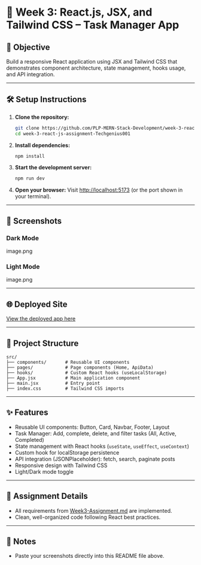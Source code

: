 # 🎨 Week 3: React.js, JSX, and Tailwind CSS – Task Manager App

## 🚀 Objective

Build a responsive React application using JSX and Tailwind CSS that demonstrates component architecture, state management, hooks usage, and API integration.

---

## 🛠️ Setup Instructions

1. **Clone the repository:**
   ```bash
   git clone https://github.com/PLP-MERN-Stack-Development/week-3-react-js-assignment-Techgenius001.git
   cd week-3-react-js-assignment-Techgenius001
   ```
2. **Install dependencies:**
   ```bash
   npm install
   ```
3. **Start the development server:**
   ```bash
   npm run dev
   ```
4. **Open your browser:**
   Visit [http://localhost:5173](http://localhost:5173) (or the port shown in your terminal).

---

## 📸 Screenshots

### Dark Mode

<!-- Paste your dark mode screenshot below this line -->

image.png

### Light Mode

<!-- Paste your light mode screenshot below this line -->

image.png

---

## 🌐 Deployed Site

[View the deployed app here](#) <!-- Replace # with your deployed site URL (Vercel, Netlify, or GitHub Pages) -->

---

## 📂 Project Structure

```
src/
├── components/       # Reusable UI components
├── pages/            # Page components (Home, ApiData)
├── hooks/            # Custom React hooks (useLocalStorage)
├── App.jsx           # Main application component
├── main.jsx          # Entry point
├── index.css         # Tailwind CSS imports
```

---

## ✨ Features

- Reusable UI components: Button, Card, Navbar, Footer, Layout
- Task Manager: Add, complete, delete, and filter tasks (All, Active, Completed)
- State management with React hooks (`useState`, `useEffect`, `useContext`)
- Custom hook for localStorage persistence
- API integration (JSONPlaceholder): fetch, search, paginate posts
- Responsive design with Tailwind CSS
- Light/Dark mode toggle

---

## 📄 Assignment Details

- All requirements from [Week3-Assignment.md](./Week3-Assignment.md) are implemented.
- Clean, well-organized code following React best practices.

---

## 📢 Notes

- Paste your screenshots directly into this README file above.
